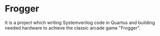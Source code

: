 # Frogger
It is a project which writing Systemverilog code in Quartus and building needed hardware to achieve the classic arcade game "Frogger".

